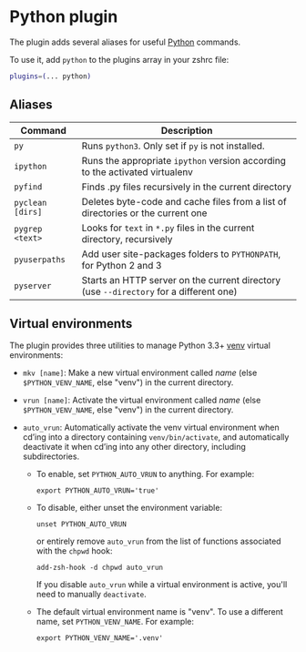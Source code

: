 # Python plugin

The plugin adds several aliases for useful [Python](https://www.python.org/) commands.

To use it, add `python` to the plugins array in your zshrc file:

```zsh
plugins=(... python)
```

## Aliases

| Command          | Description                                                                            |
| ---------------- | -------------------------------------------------------------------------------------- |
| `py`             | Runs `python3`. Only set if `py` is not installed.                                     |
| `ipython`        | Runs the appropriate `ipython` version according to the activated virtualenv           |
| `pyfind`         | Finds .py files recursively in the current directory                                   |
| `pyclean [dirs]` | Deletes byte-code and cache files from a list of directories or the current one        |
| `pygrep <text>`  | Looks for `text` in `*.py` files in the current directory, recursively                 |
| `pyuserpaths`    | Add user site-packages folders to `PYTHONPATH`, for Python 2 and 3                     |
| `pyserver`       | Starts an HTTP server on the current directory (use `--directory` for a different one) |

## Virtual environments

The plugin provides three utilities to manage Python 3.3+
[venv](https://docs.python.org/3/library/venv.html) virtual
environments:

- `mkv [name]`: Make a new virtual environment called *name* (else
  `$PYTHON_VENV_NAME`, else "venv") in the current directory.

- `vrun [name]`: Activate the virtual environment called *name* (else
  `$PYTHON_VENV_NAME`, else "venv") in the current directory.

- `auto_vrun`: Automatically activate the venv virtual environment when
  cd’ing into a directory containing `venv/bin/activate`, and
  automatically deactivate it when cd’ing into any other directory,
  including subdirectories.
  - To enable, set `PYTHON_AUTO_VRUN` to anything. For example:

        export PYTHON_AUTO_VRUN='true'
  - To disable, either unset the environment variable:

        unset PYTHON_AUTO_VRUN
    or entirely remove `auto_vrun` from the list of functions associated
    with the `chpwd` hook:

        add-zsh-hook -d chpwd auto_vrun
    If you disable `auto_vrun` while a virtual environment is active,
    you'll need to manually `deactivate`.
  - The default virtual environment name is "venv". To use a different
    name, set `PYTHON_VENV_NAME`. For example:

        export PYTHON_VENV_NAME='.venv'
